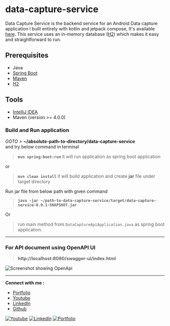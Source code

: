 # data-capture-service
Data Capture Service is the backend service for an Android Data capture application I built entirely with kotlin and jetpack compose, It's available [here](https://github.com/jante-adebowale/data-capture).
This service uses an in-memory database ([H2](https://www.h2database.com/)) which makes it easy and straightforward to run.

## Prerequisites
- Java
- [Spring Boot](https://spring.io/projects/spring-boot)
- [Maven](https://maven.apache.org/guides/index.html)
- [H2](https://www.h2database.com/)
## Tools
- [IntelliJ IDEA](https://www.jetbrains.com/idea/)
- Maven (version >= 4.0.0)
###  Build and Run application
_GOTO >_ **~/absolute-path-to-directory/data-capture-service**  
and try below command in terminal
> **```mvn spring-boot:run```** it will run application as spring boot application

or
> **```mvn clean install```** it will build application and create **jar** file under target directory

Run jar file from below path with given command
> **```java -jar ~/path-to-data-capture-service/target/data-capture-service-0.0.1-SNAPSHOT.jar```**

Or
> run main method from `DataCaptureApiApplication.java` as spring boot application.

---
### For API document using OpenAPI UI

> **http://localhost:8080/swagger-ui/index.html**

![Screenshot showing OpenApi](screenshots/api_doc.png "Screenshot showing OpenApi")

---
**Connect with me :**

* [Portfolio](https://www.janteadebowale.com)
* [Youtube](https://www.youtube.com/@jante-adebowale)
* [LinkedIn](https://www.linkedin.com/in/jante-adebowale)
* [Github](https://github.com/jante-adebowale)

<p >
  <a href="https://www.youtube.com/@jante-adebowale"><img alt="Youtube" src="screenshots/youtube.svg"/></a>
  <a href="https://www.linkedin.com/in/jante-adebowale"><img alt="LinkedIn" src="screenshots/linkedin.svg"/></a> 
  <a href="https://www.janteadebowale.com"><img alt="Portfolio" src="screenshots/portfolio.svg"/></a>
</p>